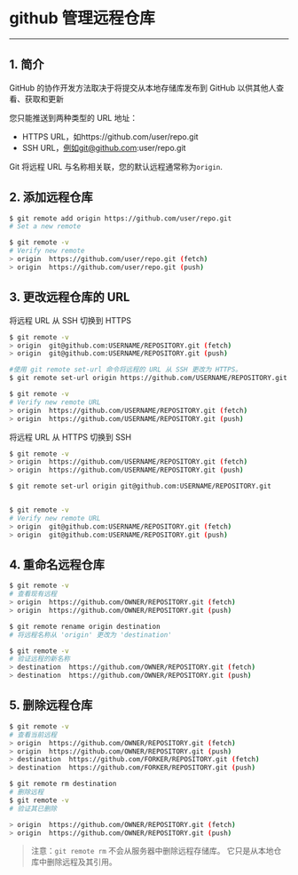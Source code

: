 #  github 管理远程仓库



---
##  1. 简介
GitHub 的协作开发方法取决于将提交从本地存储库发布到 GitHub 以供其他人查看、获取和更新

您只能推送到两种类型的 URL 地址：

 - HTTPS URL，如https://github.com/user/repo.git
 - SSH URL，例如git@github.com:user/repo.git

Git 将远程 URL 与名称相关联，您的默认远程通常称为`origin`.

##  2. 添加远程仓库

```bash
$ git remote add origin https://github.com/user/repo.git
# Set a new remote

$ git remote -v
# Verify new remote
> origin  https://github.com/user/repo.git (fetch)
> origin  https://github.com/user/repo.git (push)
```
##  3. 更改远程仓库的 URL
将远程 URL 从 SSH 切换到 HTTPS

```bash
$ git remote -v
> origin  git@github.com:USERNAME/REPOSITORY.git (fetch)
> origin  git@github.com:USERNAME/REPOSITORY.git (push)

#使用 git remote set-url 命令将远程的 URL 从 SSH 更改为 HTTPS。
$ git remote set-url origin https://github.com/USERNAME/REPOSITORY.git

$ git remote -v
# Verify new remote URL
> origin  https://github.com/USERNAME/REPOSITORY.git (fetch)
> origin  https://github.com/USERNAME/REPOSITORY.git (push)
```
将远程 URL 从 HTTPS 切换到 SSH

```bash
$ git remote -v
> origin  https://github.com/USERNAME/REPOSITORY.git (fetch)
> origin  https://github.com/USERNAME/REPOSITORY.git (push)

$ git remote set-url origin git@github.com:USERNAME/REPOSITORY.git


$ git remote -v
# Verify new remote URL
> origin  git@github.com:USERNAME/REPOSITORY.git (fetch)
> origin  git@github.com:USERNAME/REPOSITORY.git (push)
```
##  4. 重命名远程仓库

```bash
$ git remote -v
# 查看现有远程
> origin  https://github.com/OWNER/REPOSITORY.git (fetch)
> origin  https://github.com/OWNER/REPOSITORY.git (push)

$ git remote rename origin destination
# 将远程名称从 'origin' 更改为 'destination'

$ git remote -v
# 验证远程的新名称
> destination  https://github.com/OWNER/REPOSITORY.git (fetch)
> destination  https://github.com/OWNER/REPOSITORY.git (push)
```
##  5. 删除远程仓库

```bash
$ git remote -v
# 查看当前远程
> origin  https://github.com/OWNER/REPOSITORY.git (fetch)
> origin  https://github.com/OWNER/REPOSITORY.git (push)
> destination  https://github.com/FORKER/REPOSITORY.git (fetch)
> destination  https://github.com/FORKER/REPOSITORY.git (push)

$ git remote rm destination
# 删除远程
$ git remote -v
# 验证其已删除

> origin  https://github.com/OWNER/REPOSITORY.git (fetch)
> origin  https://github.com/OWNER/REPOSITORY.git (push)
```
> 注意：`git remote rm` 不会从服务器中删除远程存储库。 它只是从本地仓库中删除远程及其引用。

